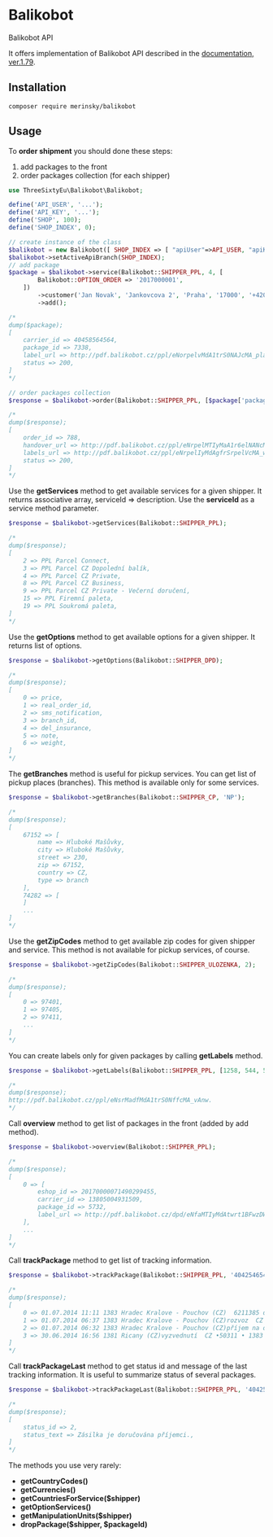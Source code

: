 # Balikobot
Balikobot API

It offers implementation of Balikobot API described in the [documentation, ver.1.79](http://www.balikobot.cz/dokumentace/Balikobot-dokumentace-API.pdf).

Installation
------------
```console
composer require merinsky/balikobot
```

Usage
-----
To **order shipment** you should done these steps:
1. add packages to the front
2. order packages collection (for each shipper)
```php
use ThreeSixtyEu\Balikobot\Balikobot;

define('API_USER', '...');
define('API_KEY', '...');
define('SHOP', 100);
define('SHOP_INDEX', 0);

// create instance of the class
$balikobot = new Balikobot([ SHOP_INDEX => [ "apiUser"=>API_USER, "apiKey"=>API_KEY, "shopId"=>SHOP ] ]);
$balikobot->setActiveApiBranch(SHOP_INDEX);
// add package
$package = $balikobot->service(Balikobot::SHIPPER_PPL, 4, [
        Balikobot::OPTION_ORDER => '2017000001',
    ])
        ->customer('Jan Novak', 'Jankovcova 2', 'Praha', '17000', '+420773145254', 'jan.novak@email.cz')
        ->add();

/*
dump($package);
[ 
    carrier_id => 40458564564,
    package_id => 7338,
    label_url => http://pdf.balikobot.cz/ppl/eNorpelvMdA1trS0NAJcMA_plao.,
    status => 200,
]
*/

// order packages collection
$response = $balikobot->order(Balikobot::SHIPPER_PPL, [$package['package_id'], ...]);

/*
dump($response);
[
    order_id => 788,
    handover_url => http://pdf.balikobot.cz/ppl/eNrpelMTIyMaA1r6elNANcMA_xAn4.,
    labels_url => http://pdf.balikobot.cz/ppl/eNrpelIyMdAgfrSrpelVcMA_wAn0.,
    status => 200,
]
*/
```

Use the **getServices** method to get available services for a given shipper. It returns associative array, serviceId => description. Use the **serviceId** as a service method parameter.
```php
$response = $balikobot->getServices(Balikobot::SHIPPER_PPL);

/*
dump($response);
[
    2 => PPL Parcel Connect,
    3 => PPL Parcel CZ Dopolední balík,
    4 => PPL Parcel CZ Private,
    8 => PPL Parcel CZ Business,
    9 => PPL Parcel CZ Private - Večerní doručení,
    15 => PPL Firemní paleta,
    19 => PPL Soukromá paleta,
]
*/
```

Use the **getOptions** method to get available options for a given shipper. It returns list of options.
```php
$response = $balikobot->getOptions(Balikobot::SHIPPER_DPD);

/*
dump($response);
[
    0 => price,
    1 => real_order_id,
    2 => sms_notification,
    3 => branch_id,
    4 => del_insurance,
    5 => note,
    6 => weight,
]
*/
```

The **getBranches** method is useful for pickup services. You can get list of pickup places (branches). This method is available only for some services.
```php
$response = $balikobot->getBranches(Balikobot::SHIPPER_CP, 'NP');

/*
dump($response);
[
    67152 => [
        name => Hluboké Mašůvky,
        city => Hluboké Mašůvky,
        street => 230,
        zip => 67152,
        country => CZ,
        type => branch
    ],
    74282 => [
    ]
    ...
]
*/
```

Use the **getZipCodes** method to get available zip codes for given shipper and service. This method is not available for pickup services, of course.
```php
$response = $balikobot->getZipCodes(Balikobot::SHIPPER_ULOZENKA, 2);

/*
dump($response);
[
    0 => 97401,
    1 => 97405,
    2 => 97411,
    ...
]
*/
```

You can create labels only for given packages by calling **getLabels** method.
```php
$response = $balikobot->getLabels(Balikobot::SHIPPER_PPL, [1258, 544, 5454, ...]);

/*
dump($response);
http://pdf.balikobot.cz/ppl/eNsrMadfMdA1trS0NffcMA_vAnw.
*/
```

Call **overview** method to get list of packages in the front (added by add method).
```php
$response = $balikobot->overview(Balikobot::SHIPPER_PPL);

/*
dump($response);
[
    0 => [
        eshop_id => 20170000071490299455,
        carrier_id => 13805004931509,
        package_id => 5732,
        label_url => http://pdf.balikobot.cz/dpd/eNfaMTIyMdAtwrt1BFwzDWECQA..,
    ],     
    ...
]
*/
```

Call **trackPackage** method to get list of tracking information.
```php
$response = $balikobot->trackPackage(Balikobot::SHIPPER_PPL, '40425465434');

/*
dump($response);
[
    0 => 01.07.2014 11:11 1383 Hradec Kralove - Pouchov (CZ)  6211385 doručeno : BALIKOBOT  CZ •50311 • 1383 351 327,
    1 => 01.07.2014 06:37 1383 Hradec Kralove - Pouchov (CZ)rozvoz  CZ •50311 • 1383 351 327,
    2 => 01.07.2014 06:32 1383 Hradec Kralove - Pouchov (CZ)příjem na depo  CZ •50311 • 1383 64 327,
    3 => 30.06.2014 16:56 1381 Ricany (CZ)vyzvednutí  CZ •50311 • 1383 686 327,
]
*/
```

Call **trackPackageLast** method to get status id and message of the last tracking information. It is useful to summarize status of several packages.
```php
$response = $balikobot->trackPackageLast(Balikobot::SHIPPER_PPL, '40425465434');

/*
dump($response);
[
    status_id => 2,
    status_text => Zásilka je doručována příjemci.,
]
*/
```

The methods you use very rarely:
- **getCountryCodes()**
- **getCurrencies()**
- **getCountriesForService($shipper)**
- **getOptionServices()**
- **getManipulationUnits($shipper)**
- **dropPackage($shipper, $packageId)**




